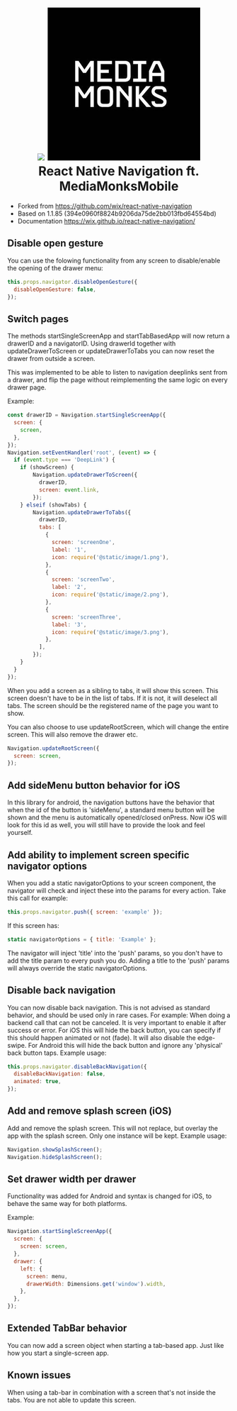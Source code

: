 
<h1 align="center">
  <img src="./logo.png"/> <img src="./mm.png"/><br>
  React Native Navigation ft. MediaMonksMobile
</h1>

- Forked from https://github.com/wix/react-native-navigation
- Based on 1.1.85 (394e0960f8824b9206da75de2bb013fbd64554bd)
- Documentation https://wix.github.io/react-native-navigation/

## Disable open gesture

You can use the folowing functionality from any screen to
disable/enable the opening of the drawer menu:
```js
this.props.navigator.disableOpenGesture({
  disableOpenGesture: false,
});
```

## Switch pages
The methods startSingleScreenApp and startTabBasedApp will now return
a drawerID and a navigatorID. Using drawerId together with 
updateDrawerToScreen or updateDrawerToTabs you can now reset the 
drawer from outside a screen.

This was implemented to be able to listen to navigation deeplinks sent
from a drawer, and flip the page without reimplementing the same logic
on every drawer page.

Example:
```js
const drawerID = Navigation.startSingleScreenApp({
  screen: {
    screen,
  },
});
Navigation.setEventHandler('root', (event) => {
  if (event.type === 'DeepLink') {
  	if (showScreen) {	
	    Navigation.updateDrawerToScreen({
	      drawerID,
	      screen: event.link,
	    });
    } elseif (showTabs) {
  		Navigation.updateDrawerToTabs({
          drawerID,
          tabs: [
            {
              screen: 'screenOne',
              label: '1',
              icon: require('@static/image/1.png'),
            },
		    {
		      screen: 'screenTwo',
		      label: '2',
		      icon: require('@static/image/2.png'),
		    },
		    {
		      screen: 'screenThree',
		      label: '3',
		      icon: require('@static/image/3.png'),
		    },
          ],
  		});
    }
  }
});
```

When you add a screen as a sibling to tabs, it will show this screen.
This screen doesn't have to be in the list of tabs. If it is not, it 
will deselect all tabs. The screen should be the registered name of
the page you want to show. 

You can also choose to use updateRootScreen, which will change the
entire screen. This will also remove the drawer etc.

```js
Navigation.updateRootScreen({
  screen: screen,
});
```

## Add sideMenu button behavior for iOS
In this library for android, the navigation buttons have the behavior
that when the id of the button is 'sideMenu', a standard menu button
will be shown and the menu is automatically opened/closed onPress.
Now iOS will look for this id as well, you will still have to provide
the look and feel yourself.

## Add ability to implement screen specific navigator options
When you add a static navigatorOptions to your screen component, the
navigator will check and inject these into the params for every action.
Take this call for example:
```js
this.props.navigator.push({ screen: 'example' });
```
If this screen has:
```js
static navigatorOptions = { title: 'Example' };
```
The navigator will inject 'title' into the 'push' params, so you don't
have to add the title param to every push you do.
Adding a title to the 'push' params will always override the static
navigatorOptions.

## Disable back navigation
You can now disable back navigation. This is not advised as standard
behavior, and should be used only in rare cases.
For example: When doing a backend call that can not be canceled.
It is very important to enable it after success or error.
For iOS this will hide the back button, you can specify if this 
should happen animated or not (fade). It will also disable the 
edge-swipe.
For Android this will hide the back button and ignore any 'physical'
back button taps.
Example usage:
```js
this.props.navigator.disableBackNavigation({
  disableBackNavigation: false,
  animated: true,
});
```

## Add and remove splash screen (iOS)
Add and remove the splash screen. This will not replace, but overlay
the app with the splash screen. Only one instance will be kept.
Example usage:
```js
Navigation.showSplashScreen();
Navigation.hideSplashScreen();
```

## Set drawer width per drawer
Functionality was added for Android and syntax is changed for iOS, to
behave the same way for both platforms.

Example:
```js
Navigation.startSingleScreenApp({
  screen: {
    screen: screen,
  },
  drawer: {
    left: {
      screen: menu,
      drawerWidth: Dimensions.get('window').width,
    },
  },
});
```

## Extended TabBar behavior
You can now add a screen object when starting a tab-based app. Just
like how you start a single-screen app.

## Known issues
When using a tab-bar in combination with a screen that's not inside
the tabs. You are not able to update this screen.
